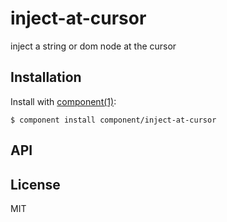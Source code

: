 
# inject-at-cursor

  inject a string or dom node at the cursor

## Installation

  Install with [component(1)](http://component.io):

    $ component install component/inject-at-cursor

## API



## License

  MIT

